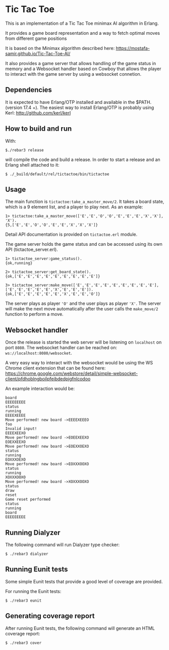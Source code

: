 Tic Tac Toe
========

This is an implementation of a Tic Tac Toe minimax AI algorithm in Erlang.

It provides a game board representation and a way to fetch optimal moves from different game positions

It is based on the Minimax algorithm described here: https://mostafa-samir.github.io/Tic-Tac-Toe-AI/

It also provides a game server that allows handling of the game status in memory and a Websocket handler
based on Cowboy that allows the player to interact with the game server by using a websocket connetion.


Dependencies
-
It is expected to have Erlang/OTP installed and available in the $PATH. (version 17.4 +).
The easiest way to install Erlang/OTP is probably using Kerl: http://github.com/kerl/kerl

How to build and run
-
With:
```
$./rebar3 release
```
will compile the code and build a release. In order to start a release and an Erlang shell attached to it:

```
$ ./_build/default/rel/tictactoe/bin/tictactoe
```

Usage
-
The main function is `tictactoe:take_a_master_move/2`. It takes a board state, which is a 9 element list, and a player to play next. As an example:

```
1> tictactoe:take_a_master_move(['E','E','O','O','E','E','E','X','X'], 'X').
{5,['E','E','O','O','E','E','X','X','X']}
```

Detail API documentation is provided on `tictactoe.erl` module.

The game server holds the game status and can be accessed using its own API (tictactoe_server.erl).

```
1> tictactoe_server:game_status().
{ok,running}

2> tictactoe_server:get_board_state().
{ok,['E','E','E','E','E','E','E','E','E']}

3> tictactoe_server:make_move(['E','E','E','E','E','E','E','E','E'], ['E','E','E','E','E','X','E','E','E']).
{ok,['E','E','E','E','E','X','E','E','O']}
```
The server plays as player `'O'` and the user plays as player `'X'`. The server will make the next move automatically after the user calls the `make_move/2` function to perform a move.

Websocket handler
-
Once the release is started the web server will be listening on `localhost` on port `8080`. The websocket handler can be reached on: `ws://localhost:8080/websocket`.

A very easy way to interact with the websocket would be using the WS Chrome client extension that can be found here:
https://chrome.google.com/webstore/detail/simple-websocket-client/pfdhoblngboilpfeibdedpjgfnlcodoo

An example interaction would be:
```
board
EEEEEEEEE
status
running
EEEEXEEEE
Move performed! new board ->EEEEXEEEO
foo
Invalid input!
EEEEXEEXO
Move performed! new board ->EOEEXEEXO
EOEXXEEXO
Move performed! new board ->EOEXXOEXO
status
running
EOXXXOEXO
Move performed! new board ->EOXXXOOXO
status
running
XOXXXOOXO
Move performed! new board ->XOXXXOOXO
status
draw
reset
Game reset performed
status
running
board
EEEEEEEEE
```

Running Dialyzer
-
The following command will run Dialyzer type checker:

```
$ ./rebar3 dialyzer
```

Running Eunit tests
-
Some simple Eunit tests that provide a good level of coverage are provided.

For running the Eunit tests:

```
$ ./rebar3 eunit
```

Generating coverage report
-
After running Eunit tests, the following command will generate an HTML coverage report:

```
$ ./rebar3 cover
```
